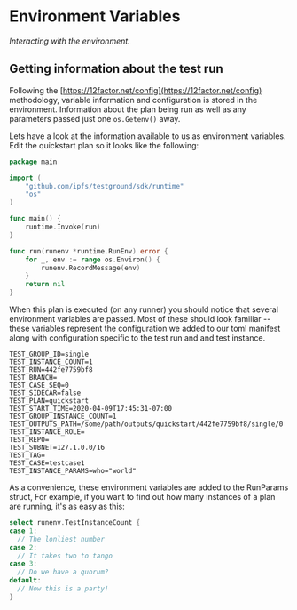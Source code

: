 # Environment Variables

_Interacting with the environment._

## Getting information about the test run

Following the [https://12factor.net/config](https://12factor.net/config) methodology, variable information and configuration is stored in the environment. Information about the plan being run as well as any parameters passed just one `os.Getenv()` away.

Lets have a look at the information available to us as environment variables. Edit the quickstart plan so it looks like the following:

```go
package main

import (
	"github.com/ipfs/testground/sdk/runtime"
	"os"
)

func main() {
	runtime.Invoke(run)
}

func run(runenv *runtime.RunEnv) error {
	for _, env := range os.Environ() {
		runenv.RecordMessage(env)
	}
	return nil
}

```

When this plan is executed \(on any runner\) you should notice that several environment variables are passed. Most of these should look familiar -- these variables represent the configuration we added to our toml manifest along with configuration specific to the test run and and test instance.

```text
TEST_GROUP_ID=single
TEST_INSTANCE_COUNT=1
TEST_RUN=442fe7759bf8
TEST_BRANCH=
TEST_CASE_SEQ=0
TEST_SIDECAR=false
TEST_PLAN=quickstart
TEST_START_TIME=2020-04-09T17:45:31-07:00
TEST_GROUP_INSTANCE_COUNT=1
TEST_OUTPUTS_PATH=/some/path/outputs/quickstart/442fe7759bf8/single/0
TEST_INSTANCE_ROLE=
TEST_REPO=
TEST_SUBNET=127.1.0.0/16
TEST_TAG=
TEST_CASE=testcase1
TEST_INSTANCE_PARAMS=who="world"
```

As a convenience, these environment variables are added to the RunParams struct, For example, if you want to find out how many instances of a plan are running, it's as easy as this:

```go
select runenv.TestInstanceCount {
case 1:
  // The lonliest number
case 2:
  // It takes two to tango
case 3:
  // Do we have a quorum?
default:
  // Now this is a party!
}
```
